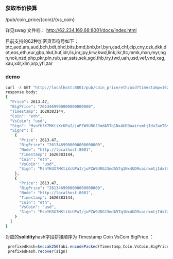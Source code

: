  ### 获取币价换算　
/pub/coin_price/{coin}/{vs_coin}

详见swag 文件档：
http://62.234.169.68:8001/docs/index.html

目前支持的62种加密货币符号如下：btc,aed,ars,aud,bch,bdt,bhd,bits,bmd,bnb,brl,byn,cad,chf,clp,cny,czk,dkk,dot,eos,eth,eur,gbp,hkd,huf,idr,ils,inr,jpy,krw,kwd,link,lkr,ltc,mmk,mxn,myr,ngn,nok,nzd,php,pkr,pln,rub,sar,sats,sek,sgd,thb,try,twd,uah,usd,vef,vnd,xag,xau,xdr,xlm,xrp,yfi,zar

### demo
```bash
curl -X GET "http://localhost:8001/pub/coin_price/eth/usd?timestamp=1620383144" -H "accept: application/json"
response body:
{
  "Price": 2613.47,
  "BigPrice": "2613469900000000000000",
  "Timestamp": 1620383144,
  "Coin": "eth",
  "VsCoin": "usd",
  "Sign": "MsnYH3X7MKtiXcUPaI/juPZW9URGJ3mdA5Tq1Nx4UD9uairxmtjIdx7aeTBs8vOmbJNG7CGM/BZOLW5ekqw6KAE=",
  "Signs": [
    {
      "Price": 2613.47,
      "BigPrice": "2613469900000000000000",
      "Node": "http://localhost:8001",
      "Timestamp": 1620383144,
      "Coin": "eth",
      "VsCoin": "usd",
      "Sign": "MsnYH3X7MKtiXcUPaI/juPZW9URGJ3mdA5Tq1Nx4UD9uairxmtjIdx7aeTBs8vOmbJNG7CGM/BZOLW5ekqw6KAE="
    },
    {
      "Price": 2613.47,
      "BigPrice": "2613469900000000000000",
      "Node": "http://localhost:8001",
      "Timestamp": 1620383144,
      "Coin": "eth",
      "VsCoin": "usd",
      "Sign": "MsnYH3X7MKtiXcUPaI/juPZW9URGJ3mdA5Tq1Nx4UD9uairxmtjIdx7aeTBs8vOmbJNG7CGM/BZOLW5ekqw6KAE="
    }
  ]
}
```

对应的**solidity**hash字段拼接顺序为 Timestamp Coin VsCoin BigPrice ：
```js
 prefixedHash=keccak256(abi.encodePacked(Timestamp,Coin,VsCoin,BigPrice)).toEthSignedMessageHash()
 prefixedHash.recover(sign)
```
